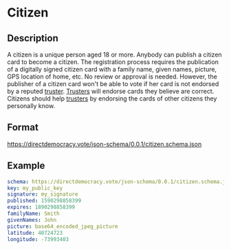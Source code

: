 # Citizen

## Description

A citizen is a unique person aged 18 or more.
Anybody can publish a citizen card to become a citizen.
The registration process requires the publication of a digitally signed citizen card with a family name, given names, picture, GPS location of home, etc.
No review or approval is needed.
However, the publisher of a citizen card won't be able to vote if her card is not endorsed by a reputed [truster](truster.md).
[Trusters](truster.md) will endorse cards they believe are correct.
Citizens should help [trusters](truster.md) by endorsing the cards of other citizens they personally know.

## Format

https://directdemocracy.vote/json-schema/0.0.1/citizen.schema.json

## Example

```yaml
schema: https://directdemocracy.vote/json-schema/0.0.1/citizen.schema.json
key: my_public_key
signature: my_signature
published: 1590298858399
expires: 1890298858399
familyName: Smith
givenNames: John
picture: base64_encoded_jpeg_picture
latitude: 40724723
longitude: -73993403
```
